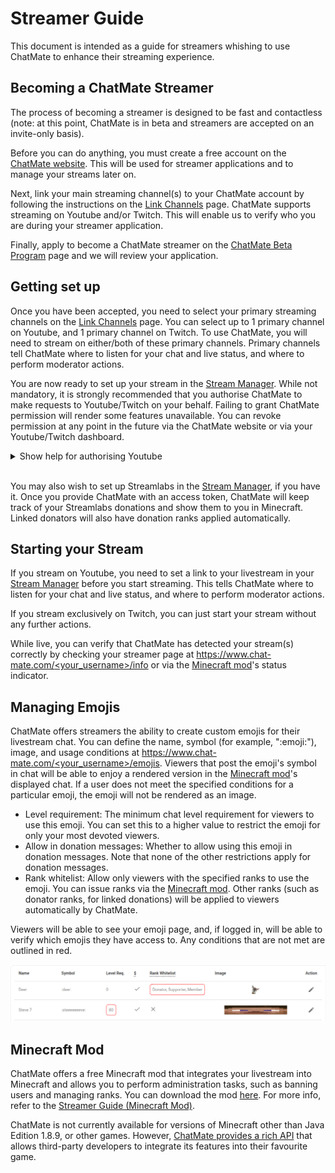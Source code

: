 # Streamer Guide

This document is intended as a guide for streamers whishing to use ChatMate to enhance their streaming experience.

## Becoming a ChatMate Streamer

The process of becoming a streamer is designed to be fast and contactless (note: at this point, ChatMate is in beta and streamers are accepted on an invite-only basis).

Before you can do anything, you must create a free account on the [ChatMate website](https://www.chat-mate.com/login). This will be used for streamer applications and to manage your streams later on.

Next, link your main streaming channel(s) to your ChatMate account by following the instructions on the [Link Channels](https://www.chat-mate.com/link) page. ChatMate supports streaming on Youtube and/or Twitch. This will enable us to verify who you are during your streamer application.

Finally, apply to become a ChatMate streamer on the [ChatMate Beta Program](https://www.chat-mate.com/apply) page and we will review your application.

## Getting set up

Once you have been accepted, you need to select your primary streaming channels on the [Link Channels](https://www.chat-mate.com/link) page. You can select up to 1 primary channel on Youtube, and 1 primary channel on Twitch. To use ChatMate, you will need to stream on either/both of these primary channels. Primary channels tell ChatMate where to listen for your chat and live status, and where to perform moderator actions.

You are now ready to set up your stream in the [Stream Manager](https://www.chat-mate.com/manager). While not mandatory, it is strongly recommended that you authorise ChatMate to make requests to Youtube/Twitch on your behalf. Failing to grant ChatMate permission will render some features unavailable. You can revoke permission at any point in the future via the ChatMate website or via your Youtube/Twitch dashboard.

<details>
  <summary>Show help for authorising Youtube</summary>
  &nbsp;

  The Youtube third-party verification process is unnecessarily tedious and lengthy. As such, ChatMate is not currently verified. You will see a warning screen - click "Show Advanced" and then "Go to chat-mate.com (unsafe)" to proceed to the next screen.
  ![Skip the verification screen](./assets/youtube-auth-1.png)

  Ensure you grant ChatMate access to all scopes, then click "Continue".
  ![Select all access scopes](./assets/youtube-auth-2.png)
</details>
&nbsp;

You may also wish to set up Streamlabs in the [Stream Manager](https://www.chat-mate.com/manager), if you have it. Once you provide ChatMate with an access token, ChatMate will keep track of your Streamlabs donations and show them to you in Minecraft. Linked donators will also have donation ranks applied automatically.

## Starting your Stream

If you stream on Youtube, you need to set a link to your livestream in your [Stream Manager](https://www.chat-mate.com/manager) before you start streaming. This tells ChatMate where to listen for your chat and live status, and where to perform moderator actions.

If you stream exclusively on Twitch, you can just start your stream without any further actions.

While live, you can verify that ChatMate has detected your stream(s) correctly by checking your streamer page at [https://www.chat-mate.com/<your_username>/info](https://www.chat-mate.com/<your_username>/info) or via the [Minecraft mod](#minecraft-mod)'s status indicator.

## Managing Emojis

ChatMate offers streamers the ability to create custom emojis for their livestream chat. You can define the name, symbol (for example, ":emoji:"), image, and usage conditions at [https://www.chat-mate.com/<your_username>/emojis](https://www.chat-mate.com/<your_username>/emojis). Viewers that post the emoji's symbol in chat will be able to enjoy a rendered version in the [Minecraft mod](#minecraft-mod)'s displayed chat. If a user does not meet the specified conditions for a particular emoji, the emoji will not be rendered as an image.
- Level requirement: The minimum chat level requirement for viewers to use this emoji. You can set this to a higher value to restrict the emoji for only your most devoted viewers.
- Allow in donation messages: Whether to allow using this emoji in donation messages. Note that none of the other restrictions apply for donation messages.
- Rank whitelist: Allow only viewers with the specified ranks to use the emoji. You can issue ranks via the [Minecraft mod](#minecraft-mod). Other ranks (such as donator ranks, for linked donations) will be applied to viewers automatically by ChatMate.

Viewers will be able to see your emoji page, and, if logged in, will be able to verify which emojis they have access to. Any conditions that are not met are outlined in red.

<img src="./assets/custom-emojis.png" />

## Minecraft Mod

ChatMate offers a free Minecraft mod that integrates your livestream into Minecraft and allows you to perform administration tasks, such as banning users and managing ranks. You can download the mod [here](https://github.com/RebelGuy/chat-mate-client/releases/latest). For more info, refer to the [Streamer Guide (Minecraft Mod)](https://github.com/RebelGuy/chat-mate-client/blob/master/docs/streamer-guide.md).

ChatMate is not currently available for versions of Minecraft other than Java Edition 1.8.9, or other games. However, [ChatMate provides a rich API](../projects/server/readme.md#api-endpoints) that allows third-party developers to integrate its features into their favourite game.
